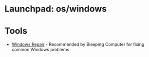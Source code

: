 # Launchpad: os/windows

# Tools
  * [Windows Repair](https://www.bleepingcomputer.com/download/windows-repair-all-in-one/) - Recommended by Bleeping Computer for fixing common Windows problems